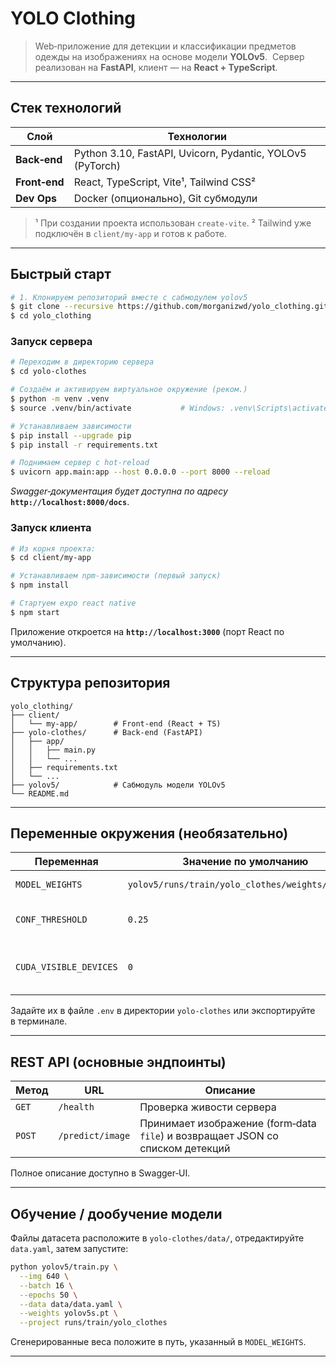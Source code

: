 # YOLO Clothing

> Web‑приложение для детекции и классификации предметов одежды на изображениях на основе модели **YOLOv5**. 
> Сервер реализован на **FastAPI**, клиент — на **React + TypeScript**.

---

## Стек технологий

| Слой          | Технологии                                                |
| ------------- | --------------------------------------------------------- |
| **Back‑end**  | Python 3.10, FastAPI, Uvicorn, Pydantic, YOLOv5 (PyTorch) |
| **Front‑end** | React, TypeScript, Vite¹, Tailwind CSS²                   |
| **Dev Ops**   | Docker (опционально), Git субмодули                       |

> ¹ При создании проекта использован `create-vite`.
> ² Tailwind уже подключён в `client/my-app` и готов к работе.

---

## Быстрый старт

```bash
# 1. Клонируем репозиторий вместе с сабмодулем yolov5
$ git clone --recursive https://github.com/morganizwd/yolo_clothing.git
$ cd yolo_clothing
```

### Запуск сервера

```bash
# Переходим в директорию сервера
$ cd yolo-clothes

# Создаём и активируем виртуальное окружение (реком.)
$ python -m venv .venv
$ source .venv/bin/activate           # Windows: .venv\Scripts\activate

# Устанавливаем зависимости
$ pip install --upgrade pip
$ pip install -r requirements.txt

# Поднимаем сервер с hot‑reload
$ uvicorn app.main:app --host 0.0.0.0 --port 8000 --reload
```

*Swagger‑документация будет доступна по адресу* **`http://localhost:8000/docs`**.

### Запуск клиента

```bash
# Из корня проекта:
$ cd client/my-app

# Устанавливаем npm‑зависимости (первый запуск)
$ npm install

# Стартуем expo react native
$ npm start 
```

Приложение откроется на **`http://localhost:3000`** (порт React по умолчанию).

---

## Структура репозитория

```
yolo_clothing/
├── client/
│   └── my-app/        # Front‑end (React + TS)
├── yolo-clothes/      # Back‑end (FastAPI)
│   ├── app/
│   │   ├── main.py
│   │   └── ...
│   ├── requirements.txt
│   └── ...
├── yolov5/            # Сабмодуль модели YOLOv5
└── README.md
```

---

## Переменные окружения (необязательно)

| Переменная             | Значение по умолчанию                            | Назначение                           |
| ---------------------- | ------------------------------------------------ | ------------------------------------ |
| `MODEL_WEIGHTS`        | `yolov5/runs/train/yolo_clothes/weights/best.pt` | Путь к весам модели                  |
| `CONF_THRESHOLD`       | `0.25`                                           | Порог уверенности детекции           |
| `CUDA_VISIBLE_DEVICES` | `0`                                              | Индекс GPU (`-1` — использовать CPU) |

Задайте их в файле `.env` в директории `yolo-clothes` или экспортируйте в терминале.

---

## REST API (основные эндпоинты)

| Метод  | URL              | Описание                                                                       |
| ------ | ---------------- | ------------------------------------------------------------------------------ |
| `GET`  | `/health`        | Проверка живости сервера                                                       |
| `POST` | `/predict/image` | Принимает изображение (form‑data `file`) и возвращает JSON со списком детекций |

Полное описание доступно в Swagger‑UI.

---

## Обучение / дообучение модели

Файлы датасета расположите в `yolo-clothes/data/`, отредактируйте `data.yaml`, затем запустите:

```bash
python yolov5/train.py \
  --img 640 \
  --batch 16 \
  --epochs 50 \
  --data data/data.yaml \
  --weights yolov5s.pt \
  --project runs/train/yolo_clothes
```

Сгенерированные веса положите в путь, указанный в `MODEL_WEIGHTS`.

---

